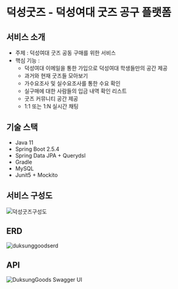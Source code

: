 # 덕성굿즈 - 덕성여대 굿즈 공구 플랫폼

## 서비스 소개
* 주제 : 덕성여대 굿즈 공동 구매를 위한 서비스
* 핵심 기능 : 
    * 덕성여대 이메일을 통한 가입으로 덕성여대 학생들만의 공간 제공
    * 과거와 현재 굿즈들 모아보기
    * 가수요조사 및 실수요조사를 통한 수요 확인
    * 실구매에 대한 사람들의 입금 내역 확인 리스트
    * 굿즈 커뮤니티 공간 제공
    * 1:1 또는 1:N 실시간 채팅

## 기술 스택
- Java 11
- Spring Boot 2.5.4
- Spring Data JPA + Querydsl
- Gradle
- MySQL
- Junit5 + Mockito

## 서비스 구성도
![덕성굿즈구성도](https://user-images.githubusercontent.com/43838022/158007600-abd23dcb-c160-4269-8be9-4b2698b0de5a.png)

## ERD
![duksunggoodserd](https://user-images.githubusercontent.com/43838022/158006967-fc0afd21-ae5c-444e-ab31-1823f1741178.png)

## API
![DuksungGoods Swagger UI](https://user-images.githubusercontent.com/43838022/158007003-7dab5377-47ee-401d-8a88-8a57c1d2072b.png)
